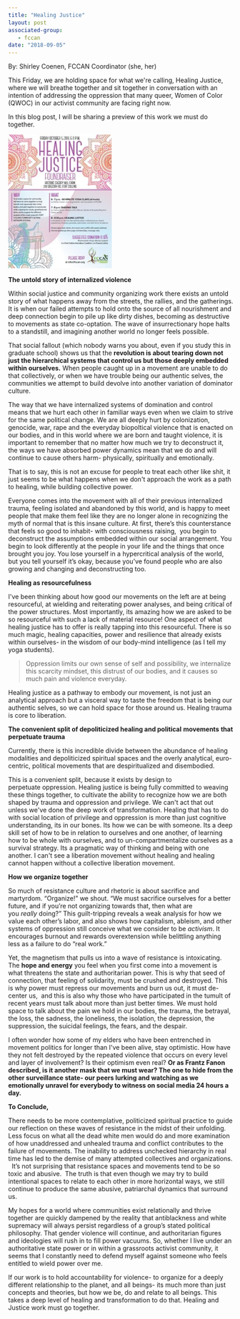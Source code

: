 ```yaml
---
title: "Healing Justice"
layout: post
associated-group:
   - fccan
date: "2018-09-05"
---
```


By: Shirley Coenen, FCCAN Coordinator (she, her)

This Friday, we are holding space for what we're calling, Healing Justice, where we will breathe together and sit together in conversation with an intention of addressing the oppression that many queer, Women of Color (QWOC) in our activist community are facing right now.

In this blog post, I will be sharing a preview of this work we must do together.

[![](media/flyer-2-page-001-232x300.jpg)](http://fccan.org/event/healing-justice-fccan-fundraiser/attachment/flyer-2-page-001/)

**The untold story of internalized violence**

Within social justice and community organizing work there exists an untold story of what happens away from the streets, the rallies, and the gatherings. It is when our failed attempts to hold onto the source of all nourishment and deep connection begin to pile up like dirty dishes, becoming as destructive to movements as state co-optation. The wave of insurrectionary hope halts to a standstill, and imagining another world no longer feels possible.

That social fallout (which nobody warns you about, even if you study this in graduate school) shows us that the **revolution is about tearing down not just the hierarchical systems that control us but those deeply embedded within ourselves.** When people caught up in a movement are unable to do that collectively, or when we have trouble being our authentic selves, the communities we attempt to build devolve into another variation of dominator culture.

The way that we have internalized systems of domination and control means that we hurt each other in familiar ways even when we claim to strive for the same political change. We are all deeply hurt by colonization, genocide, war, rape and the everyday biopoltical violence that is enacted on our bodies, and in this world where we are born and taught violence, it is important to remember that no matter how much we try to deconstruct it, the ways we have absorbed power dynamics mean that we do and will continue to cause others harm- physically, spiritually and emotionally.

That is to say, this is not an excuse for people to treat each other like shit, it just seems to be what happens when we don't approach the work as a path to healing, while building collective power.

Everyone comes into the movement with all of their previous internalized trauma, feeling isolated and abandoned by this world, and is happy to meet people that make them feel like they are no longer alone in recognizing the myth of normal that is this insane culture. At first, there’s this counterstance that feels so good to inhabit- with consciousness raising,  you begin to deconstruct the assumptions embedded within our social arrangement. You begin to look differently at the people in your life and the things that once brought you joy. You lose yourself in a hypercritical analysis of the world, but you tell yourself it’s okay, because you’ve found people who are also growing and changing and deconstructing too.

**Healing as resourcefulness**

I've been thinking about how good our movements on the left are at being resourceful, at wielding and reiterating power analyses, and being critical of the power structures. Most importantly, its amazing how we are asked to be so resourceful with such a lack of material resource! One aspect of what healing justice has to offer is really tapping into this resourceful. There is so much magic, healing capacities, power and resilience that already exists within ourselves- in the wisdom of our body-mind intelligence (as I tell my yoga students).

> Oppression limits our own sense of self and possibility, we internalize this scarcity mindset, this distrust of our bodies, and it causes so much pain and violence everyday.

Healing justice as a pathway to embody our movement, is not just an analytical approach but a visceral way to taste the freedom that is being our authentic selves, so we can hold space for those around us. Healing trauma is core to liberation.

**The convenient split of depoliticized healing and political** **movements** **that perpetuate trauma**

Currently, there is this incredible divide between the abundance of healing modalities and depoliticized spiritual spaces and the overly analytical, euro-centric, political movements that are despiritualized and disembodied. 

This is a convenient split, because it exists by design to perpetuate oppression. Healing justice is being fully committed to weaving these things together, to cultivate the ability to recognize how we are both shaped by trauma and oppression and privilege. We can't act that out unless we've done the deep work of transformation. Healing that has to do with social location of privilege and oppression is more than just cognitive understanding, its in our bones. Its how we can be with someone. Its a deep skill set of how to be in relation to ourselves and one another, of learning how to be whole with ourselves, and to un-compartmentalize ourselves as a survival strategy. Its a pragmatic way of thinking and being with one another. I can't see a liberation movement without healing and healing cannot happen without a collective liberation movement.

**How we organize together**

So much of resistance culture and rhetoric is about sacrifice and martyrdom. “Organize!” we shout. “We must sacrifice ourselves for a better future, and if you’re not organizing towards that, then what are you _really_ doing?” This guilt-tripping reveals a weak analysis for how we value each other’s labor, and also shows how capitalism, ableism, and other systems of oppression still conceive what we consider to be _activism_. It encourages burnout and rewards overextension while belittling anything less as a failure to do “real work.”

Yet, the magnetism that pulls us into a wave of resistance is intoxicating. The **hope and energy** you feel when you first come into a movement is what threatens the state and authoritarian power. This is why that seed of connection, that feeling of solidarity, must be crushed and destroyed. This is why power must repress our movements and burn us out, it must de-center us,  and this is also why those who have participated in the tumult of recent years must talk about more than just better times. We must hold space to talk about the pain we hold in our bodies, the trauma, the betrayal, the loss, the sadness, the loneliness, the isolation, the depression, the suppression, the suicidal feelings, the fears, and the despair.

I often wonder how some of my elders who have been entrenched in movement politics for longer than I've been alive, stay optimistic. How have they not felt destroyed by the repeated violence that occurs on every level and layer of involvement? Is their optimism even real? **Or as Frantz Fanon described, is it another mask that we must wear? The one to hide from the other surveillance state- our peers lurking and watching as we emotionally unravel for everybody to witness on social media 24 hours a day.**

**To Conclude,**

There needs to be more contemplative, politicized spiritual practice to guide our reflection on these waves of resistance in the midst of their unfolding. Less focus on what all the dead white men would do and more examination of how unaddressed and unhealed trauma and conflict contributes to the failure of movements. The inability to address unchecked hierarchy in real time has led to the demise of many attempted collectives and organizations.   It’s not surprising that resistance spaces and movements tend to be so toxic and abusive.  The truth is that even though we may try to build intentional spaces to relate to each other in more horizontal ways, we still continue to produce the same abusive, patriarchal dynamics that surround us.

My hopes for a world where communities exist relationally and thrive together are quickly dampened by the reality that antiblackness and white supremacy will always persist regardless of a group’s stated political philosophy. That gender violence will continue, and authoritarian figures and ideologies will rush in to fill power vacuums. So, whether I live under an authoritative state power or in within a grassroots activist community, it seems that I constantly need to defend myself against someone who feels entitled to wield power over me.

If our work is to hold accountability for violence- to organize for a deeply different relationship to the planet, and all beings- its much more than just concepts and theories, but how we be, do and relate to all beings. This takes a deep level of healing and transformation to do that. Healing and Justice work must go together.
